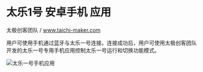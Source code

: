 太乐1号 安卓手机 应用
========
太极创客团队 / www.taichi-maker.com

用户可使用手机通过蓝牙与太乐一号连接。连接成功后，用户可使用太极创客团队开发的太乐一号专用手机应用控制太乐一号运行和切换功能模式。

![太乐一号手机应用](https://images.gitee.com/uploads/images/2019/0904/203957_a4ac559d_1726672.jpeg "太乐一号手机应用")






